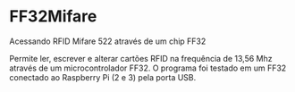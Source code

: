 # FF32Mifare
Acessando RFID Mifare 522 através de um chip FF32

Permite ler, escrever e alterar cartões RFID na frequência de 13,56 Mhz através de um microcontrolador FF32. 
O programa foi testado em um FF32 conectado ao Raspberry Pi (2 e 3) pela porta USB.
